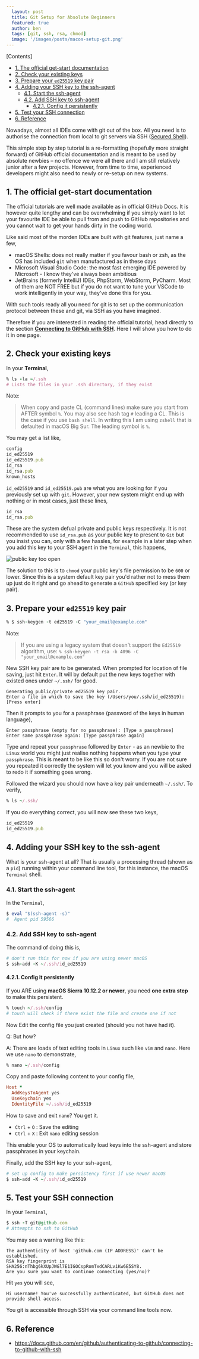 ```yaml
---
  layout: post
  title: Git Setup for Absolute Beginners
  featured: true
  author: ben
  tags: [git, ssh, rsa, chmod]
  image: '/images/posts/macos-setup-git.png'
---
```


[Contents]  

- [1. The official get-start documentation](#1-the-official-get-start-documentation)
- [2. Check your existing keys](#2-check-your-existing-keys)
- [3. Prepare your `ed25519` key pair](#3-prepare-your-ed25519-key-pair)
- [4. Adding your SSH key to the ssh-agent](#4-adding-your-ssh-key-to-the-ssh-agent)
  - [4.1. Start the ssh-agent](#41-start-the-ssh-agent)
  - [4.2. Add SSH key to ssh-agent](#42-add-ssh-key-to-ssh-agent)
    - [4.2.1. Config it persistently](#421-config-it-persistently)
- [5. Test your SSH connection](#5-test-your-ssh-connection)
- [6. Reference](#6-reference)

Nowadays, almost all IDEs come with git out of the box. All you need is to authorise the connection from local to git servers via SSH ([Secured Shell](https://en.wikipedia.org/wiki/Secure_Shell_Protocol)).  

This simple step by step tutorial is a re-formatting (hopefully more straight forward) of GitHub official documentation and is meant to be used by absolute newbies – no offence we were all there and I am still relatively junior after a few projects. However, from time to time, experienced developers might also need to newly or re-setup on new systems.  

## 1. The official get-start documentation  
The official tutorials are well made available as in official GitHub Docs. It is however quite lengthy and can be overwhelming if you simply want to let your favourite IDE be able to pull from and push to GitHub repositories and you cannot wait to get your hands dirty in the coding world.  

Like said most of the morden IDEs are built with git features, just name a few,  

- macOS Shells: does not really matter if you favour bash or zsh, as the OS has included `git` when manufactured as in these days
- Microsoft Visual Studio Code: the most fast emerging IDE powered by Microsoft - I know they've always been ambitious
- JetBrains (formerly IntelliJ) IDEs, PhpStorm, WebStorm, PyCharm. Most of them are NOT FREE but if you do not want to tune your VSCode to work intelligently in your way, they've done this for you.  

With such tools ready all you need for git is to set up the communication protocol between these and git, via SSH as you have imagined.  

Therefore if you are interested in reading the official tutorial, head directly to the section **[Connecting to GitHub with SSH](https://docs.github.com/en/github/authenticating-to-github/connecting-to-github-with-ssh)**. Here I will show you how to do it in one page.  

## 2. Check your existing keys 

In your **Terminal**, 

```ruby
% ls -la ~/.ssh 
# Lists the files in your .ssh directory, if they exist
```

Note: 
> When copy and paste CL (command lines) make sure you start from AFTER symbol `%`. You may also see hash tag `#` leading a CL. This is the case if you use `bash shell`. In writing this I am using `zshell` that is defaulted in macOS Big Sur. The leading symbol is `%`.

You may get a list like,

```ruby
config
id_ed25519
id_ed25519.pub
id_rsa
id_rsa.pub
known_hosts
```
  
`id_ed25519` and `id_ed25519.pub` are what you are looking for if you previously set up with `git`. However, your new system might end up with nothing or in most cases, just these lines,

```ruby
id_rsa
id_rsa.pub
```

These are the system defual private and public keys respectively. It is not recommended to use `id_rsa.pub` as your public key to present to `Git` but you insist you can, only with a few hassles, for example in a later step when you add this key to your SSH agent in the `Terminal`, this happens, 

![public key too open](/images/posts/id_rsa_too_open.png)

The solution to this is to `chmod` your public key's file permission to be `600` or lower. Since this is a system default key pair you'd rather not to mess them up just do it right and go ahead to generate a `GitHub` specified key (or key pair). 

## 3. Prepare your `ed25519` key pair

```ruby
% $ ssh-keygen -t ed25519 -C "your_email@example.com"
```

Note:  
> If you are using a legacy system that doesn't support the `Ed25519` algorithm, use:
`% ssh-keygen -t rsa -b 4096 -C "your_email@example.com"`

New SSH key pair are to be generated. When prompted for location of file saving, just hit `Enter`. It will by default put the new keys together with existed ones under `~/.ssh/` for good.  

```
Generating public/private ed25519 key pair.
Enter a file in which to save the key (/Users/you/.ssh/id_ed25519): [Press enter]
```

Then it prompts to you for a passphrase (password of the keys in human language),  

```
Enter passphrase (empty for no passphrase): [Type a passphrase]
Enter same passphrase again: [Type passphrase again]
```  

Type and repeat your `passphrase` followed by `Enter` - as an newbie to the `Linux` world you might just realise nothing happens when you type your `passphrase`. This is meant to be like this so don't worry. If you are not sure you repeated it correctly the system will let you know and you will be asked to redo it if something goes wrong. 

Followed the wizard you should now have a key pair underneath `~/.ssh/`. To verify,  

```ruby
% ls ~/.ssh/
``` 

If you do everything correct, you will now see these two keys, 

```ruby
id_ed25519
id_ed25519.pub
```

## 4. Adding your SSH key to the ssh-agent

What is your ssh-agent at all? That is usually a processing thread (shown as a `pid`) running within your command line tool, for this instance, the macOS `Terminal` shell. 

### 4.1. Start the ssh-agent

In the `Terminal`, 

```ruby 
$ eval "$(ssh-agent -s)"
#  Agent pid 59566
```

### 4.2. Add SSH key to ssh-agent

The command of doing this is,   

```ruby
# don't run this for now if you are using newer macOS
$ ssh-add -K ~/.ssh/id_ed25519
```

#### 4.2.1. Config it persistently

If you ARE using **macOS Sierra 10.12.2 or newer**, you need **one extra step** to make this persistent.  

```ruby
% touch ~/.ssh/config
# touch will check if there exist the file and create one if not
```

Now Edit the config file you just created (should you not have had it).  

Q: But how?  

A: There are loads of text editing tools in `Linux` such like `vim` and `nano`. Here we use `nano` to demonstrate,  

```ruby
% nano ~/.ssh/config
```

Copy and paste following content to your config file, 

```ruby 
Host *
  AddKeysToAgent yes
  UseKeychain yes
  IdentityFile ~/.ssh/id_ed25519 
```

How to save and exit `nano`? You get it. 

- `Ctrl` + `O` : Save the editing
- `Ctrl` + `X` : Exit `nano` editing session  

This enable your OS to automatically load keys into the ssh-agent and store passphrases in your keychain.  

Finally, add the SSH key to your ssh-agent, 

```ruby
# set up config to make persistency first if use newer macOS
$ ssh-add -K ~/.ssh/id_ed25519
```

## 5. Test your SSH connection

In your `Terminal`,  

```ruby
$ ssh -T git@github.com
# Attempts to ssh to GitHub
```

You may see a warning like this:  

```
The authenticity of host 'github.com (IP ADDRESS)' can't be established.
RSA key fingerprint is SHA256:nThbg6kXUpJWGl7E1IGOCspRomTxdCARLviKw6E5SY8.
Are you sure you want to continue connecting (yes/no)?
```

Hit `yes` you will see,  

```
Hi username! You've successfully authenticated, but GitHub does not provide shell access.
```

You git is accessible through SSH via your command line tools now. 

## 6. Reference
- https://docs.github.com/en/github/authenticating-to-github/connecting-to-github-with-ssh  
